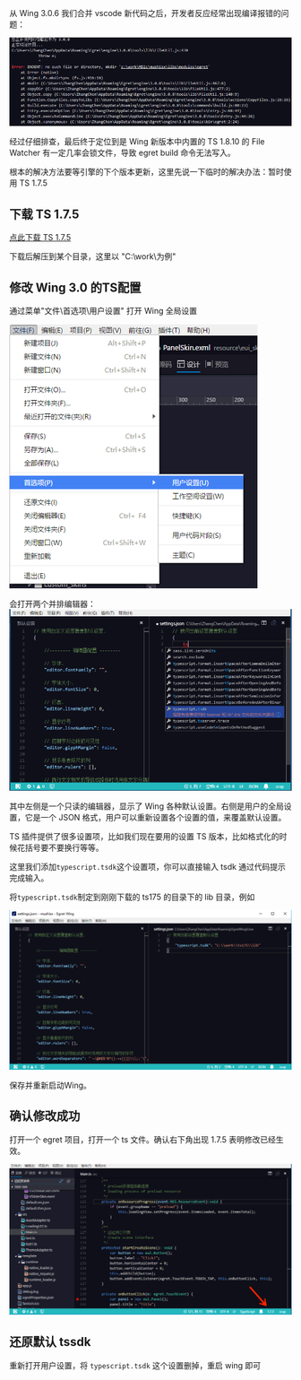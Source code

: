 从 Wing 3.0.6 我们合并 vscode 新代码之后，开发者反应经常出现编译报错的问题：

![](5750f3f9723c3.png)

经过仔细排查，最后终于定位到是 Wing 新版本中内置的 TS 1.8.10 的 File Watcher 有一定几率会锁文件，导致 egret build 命令无法写入。

根本的解决方法要等引擎的下个版本更新，这里先说一下临时的解决办法：暂时使用 TS 1.7.5

## 下载 TS 1.7.5 
[点此下载 TS 1.7.5](http://tool.egret-labs.org/EgretWing/resources/20160603fix/ts175.zip "点此下载 TS 1.7.5")

下载后解压到某个目录，这里以 "C:\work\为例"

## 修改 Wing 3.0 的TS配置

通过菜单"文件\首选项\用户设置" 打开 Wing 全局设置

![](5750f8c9337ec.png)

会打开两个并排编辑器：
![](5750f8c957170.png)

其中左侧是一个只读的编辑器，显示了 Wing 各种默认设置。右侧是用户的全局设置，它是一个 JSON 格式，用户可以重新设置各个设置的值，来覆盖默认设置。

TS 插件提供了很多设置项，比如我们现在要用的设置 TS 版本，比如格式化的时候花括号要不要换行等等。

这里我们添加`typescript.tsdk`这个设置项，你可以直接输入 tsdk 通过代码提示完成输入。

将`typescript.tsdk`制定到刚刚下载的 ts175 的目录下的 lib 目录，例如

![](5750f8c944cd8.png)

保存并重新启动Wing。

## 确认修改成功

打开一个 egret 项目，打开一个 ts 文件。确认右下角出现 1.7.5 表明修改已经生效。

![](5750f8c8e21f0.png)

## 还原默认 tssdk

重新打开用户设置，将 `typescript.tsdk` 这个设置删掉，重启 wing 即可
